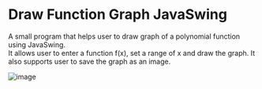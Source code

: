 # Draw Function Graph JavaSwing
 A small program that helps user to draw graph of a polynomial function using JavaSwing.<br>
It allows user to enter a function f(x), set a range of x and draw the graph. It also supports user to save the graph as an image.  

![image](https://user-images.githubusercontent.com/39472745/63144227-20989a80-c01c-11e9-9d06-00abf360f59a.png)
